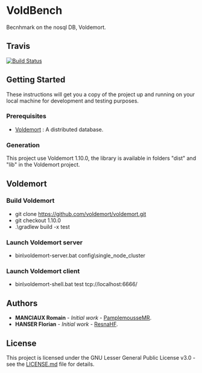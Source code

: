 # VoldBench

Becnhmark on the nosql DB, Voldemort.

## Travis

[![Build Status](https://travis-ci.com/PamplemousseMR/VoldBench.svg?branch=master)](https://travis-ci.com/PamplemousseMR/VoldBench)

## Getting Started

These instructions will get you a copy of the project up and running on your local machine for development and testing purposes.

### Prerequisites

- [Voldemort](https://www.project-voldemort.com/voldemort/quickstart.html) : A distributed database.

### Generation

This project use Voldemort 1.10.0, the library is available in folders "dist" and "lib" in the Voldemort project.

## Voldemort

### Build Voldemort

- git clone https://github.com/voldemort/voldemort.git
- git checkout 1.10.0
- .\gradlew build -x test

### Launch Voldemort server

- bin\voldemort-server.bat config\single_node_cluster

### Launch Voldemort client

- bin\voldemort-shell.bat test tcp://localhost:6666/

## Authors

* **MANCIAUX Romain** - *Initial work* - [PamplemousseMR](https://github.com/PamplemousseMR).
* **HANSER Florian** - *Initial work* - [ResnaHF](https://github.com/ResnaHF).

## License

This project is licensed under the GNU Lesser General Public License v3.0 - see the [LICENSE.md](LICENSE.md) file for details.
